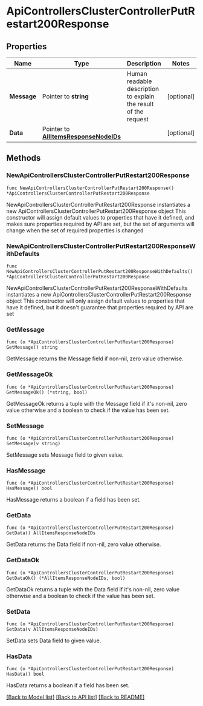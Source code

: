 # ApiControllersClusterControllerPutRestart200Response

## Properties

Name | Type | Description | Notes
------------ | ------------- | ------------- | -------------
**Message** | Pointer to **string** | Human readable description to explain the result of the request | [optional] 
**Data** | Pointer to [**AllItemsResponseNodeIDs**](AllItemsResponseNodeIDs.md) |  | [optional] 

## Methods

### NewApiControllersClusterControllerPutRestart200Response

`func NewApiControllersClusterControllerPutRestart200Response() *ApiControllersClusterControllerPutRestart200Response`

NewApiControllersClusterControllerPutRestart200Response instantiates a new ApiControllersClusterControllerPutRestart200Response object
This constructor will assign default values to properties that have it defined,
and makes sure properties required by API are set, but the set of arguments
will change when the set of required properties is changed

### NewApiControllersClusterControllerPutRestart200ResponseWithDefaults

`func NewApiControllersClusterControllerPutRestart200ResponseWithDefaults() *ApiControllersClusterControllerPutRestart200Response`

NewApiControllersClusterControllerPutRestart200ResponseWithDefaults instantiates a new ApiControllersClusterControllerPutRestart200Response object
This constructor will only assign default values to properties that have it defined,
but it doesn't guarantee that properties required by API are set

### GetMessage

`func (o *ApiControllersClusterControllerPutRestart200Response) GetMessage() string`

GetMessage returns the Message field if non-nil, zero value otherwise.

### GetMessageOk

`func (o *ApiControllersClusterControllerPutRestart200Response) GetMessageOk() (*string, bool)`

GetMessageOk returns a tuple with the Message field if it's non-nil, zero value otherwise
and a boolean to check if the value has been set.

### SetMessage

`func (o *ApiControllersClusterControllerPutRestart200Response) SetMessage(v string)`

SetMessage sets Message field to given value.

### HasMessage

`func (o *ApiControllersClusterControllerPutRestart200Response) HasMessage() bool`

HasMessage returns a boolean if a field has been set.

### GetData

`func (o *ApiControllersClusterControllerPutRestart200Response) GetData() AllItemsResponseNodeIDs`

GetData returns the Data field if non-nil, zero value otherwise.

### GetDataOk

`func (o *ApiControllersClusterControllerPutRestart200Response) GetDataOk() (*AllItemsResponseNodeIDs, bool)`

GetDataOk returns a tuple with the Data field if it's non-nil, zero value otherwise
and a boolean to check if the value has been set.

### SetData

`func (o *ApiControllersClusterControllerPutRestart200Response) SetData(v AllItemsResponseNodeIDs)`

SetData sets Data field to given value.

### HasData

`func (o *ApiControllersClusterControllerPutRestart200Response) HasData() bool`

HasData returns a boolean if a field has been set.


[[Back to Model list]](../README.md#documentation-for-models) [[Back to API list]](../README.md#documentation-for-api-endpoints) [[Back to README]](../README.md)


